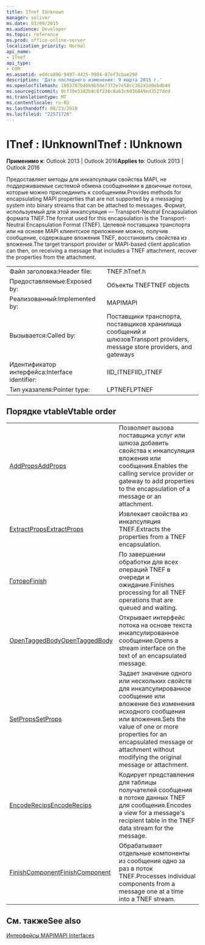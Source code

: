 ```yaml
---
title: ITnef IUnknown
manager: soliver
ms.date: 03/09/2015
ms.audience: Developer
ms.topic: reference
ms.prod: office-online-server
localization_priority: Normal
api_name:
- ITnef
api_type:
- COM
ms.assetid: eddca896-9497-4425-9904-87ef3cbae298
description: 'Дата последнего изменения: 9 марта 2015 г.'
ms.openlocfilehash: 1803707b46b9b58e7372e7e58cc36241d0ebdb4d
ms.sourcegitcommit: 0cf39e5382b8c6f236c8a63c6036849ed3527ded
ms.translationtype: MT
ms.contentlocale: ru-RU
ms.lasthandoff: 08/23/2018
ms.locfileid: "22571726"
---
```

# <a name="itnef--iunknown"></a><span data-ttu-id="b6a4c-103">ITnef : IUnknown</span><span class="sxs-lookup"><span data-stu-id="b6a4c-103">ITnef : IUnknown</span></span>

  
  
<span data-ttu-id="b6a4c-104">**Применимо к**: Outlook 2013 | Outlook 2016</span><span class="sxs-lookup"><span data-stu-id="b6a4c-104">**Applies to**: Outlook 2013 | Outlook 2016</span></span> 
  
<span data-ttu-id="b6a4c-105">Предоставляет методы для инкапсуляции свойства MAPI, не поддерживаемые системой обмена сообщениями в двоичные потоки, которые можно присоединить к сообщениям.</span><span class="sxs-lookup"><span data-stu-id="b6a4c-105">Provides methods for encapsulating MAPI properties that are not supported by a messaging system into binary streams that can be attached to messages.</span></span> <span data-ttu-id="b6a4c-106">Формат, используемый для этой инкапсуляция — Transport-Neutral Encapsulation формата TNEF.</span><span class="sxs-lookup"><span data-stu-id="b6a4c-106">The format used for this encapsulation is the Transport-Neutral Encapsulation Format (TNEF).</span></span> <span data-ttu-id="b6a4c-107">Целевой поставщика транспорта или на основе MAPI клиентское приложение можно, получив сообщение, содержащее вложения TNEF, восстановить свойства из вложения.</span><span class="sxs-lookup"><span data-stu-id="b6a4c-107">The target transport provider or MAPI-based client application can then, on receiving a message that includes a TNEF attachment, recover the properties from the attachment.</span></span>
  
|||
|:-----|:-----|
|<span data-ttu-id="b6a4c-108">Файл заголовка:</span><span class="sxs-lookup"><span data-stu-id="b6a4c-108">Header file:</span></span>  <br/> |<span data-ttu-id="b6a4c-109">TNEF.h</span><span class="sxs-lookup"><span data-stu-id="b6a4c-109">Tnef.h</span></span>  <br/> |
|<span data-ttu-id="b6a4c-110">Предоставляемые:</span><span class="sxs-lookup"><span data-stu-id="b6a4c-110">Exposed by:</span></span>  <br/> |<span data-ttu-id="b6a4c-111">Объекты TNEF</span><span class="sxs-lookup"><span data-stu-id="b6a4c-111">TNEF objects</span></span>  <br/> |
|<span data-ttu-id="b6a4c-112">Реализованный:</span><span class="sxs-lookup"><span data-stu-id="b6a4c-112">Implemented by:</span></span>  <br/> |<span data-ttu-id="b6a4c-113">MAPI</span><span class="sxs-lookup"><span data-stu-id="b6a4c-113">MAPI</span></span>  <br/> |
|<span data-ttu-id="b6a4c-114">Вызывается:</span><span class="sxs-lookup"><span data-stu-id="b6a4c-114">Called by:</span></span>  <br/> |<span data-ttu-id="b6a4c-115">Поставщики транспорта, поставщиков хранилища сообщений и шлюзов</span><span class="sxs-lookup"><span data-stu-id="b6a4c-115">Transport providers, message store providers, and gateways</span></span>  <br/> |
|<span data-ttu-id="b6a4c-116">Идентификатор интерфейса:</span><span class="sxs-lookup"><span data-stu-id="b6a4c-116">Interface identifier:</span></span>  <br/> |<span data-ttu-id="b6a4c-117">IID_ITNEF</span><span class="sxs-lookup"><span data-stu-id="b6a4c-117">IID_ITNEF</span></span>  <br/> |
|<span data-ttu-id="b6a4c-118">Тип указателя:</span><span class="sxs-lookup"><span data-stu-id="b6a4c-118">Pointer type:</span></span>  <br/> |<span data-ttu-id="b6a4c-119">LPTNEF</span><span class="sxs-lookup"><span data-stu-id="b6a4c-119">LPTNEF</span></span>  <br/> |
   
## <a name="vtable-order"></a><span data-ttu-id="b6a4c-120">Порядке vtable</span><span class="sxs-lookup"><span data-stu-id="b6a4c-120">Vtable order</span></span>

|||
|:-----|:-----|
|[<span data-ttu-id="b6a4c-121">AddProps</span><span class="sxs-lookup"><span data-stu-id="b6a4c-121">AddProps</span></span>](itnef-addprops.md) <br/> |<span data-ttu-id="b6a4c-122">Позволяет вызова поставщика услуг или шлюза добавить свойства к инкапсуляция вложения или сообщения.</span><span class="sxs-lookup"><span data-stu-id="b6a4c-122">Enables the calling service provider or gateway to add properties to the encapsulation of a message or an attachment.</span></span>  <br/> |
|[<span data-ttu-id="b6a4c-123">ExtractProps</span><span class="sxs-lookup"><span data-stu-id="b6a4c-123">ExtractProps</span></span>](itnef-extractprops.md) <br/> |<span data-ttu-id="b6a4c-124">Извлекает свойства из инкапсуляция TNEF.</span><span class="sxs-lookup"><span data-stu-id="b6a4c-124">Extracts the properties from a TNEF encapsulation.</span></span>  <br/> |
|[<span data-ttu-id="b6a4c-125">Готово</span><span class="sxs-lookup"><span data-stu-id="b6a4c-125">Finish</span></span>](itnef-finish.md) <br/> |<span data-ttu-id="b6a4c-126">По завершении обработки для всех операций TNEF в очереди и ожидание.</span><span class="sxs-lookup"><span data-stu-id="b6a4c-126">Finishes processing for all TNEF operations that are queued and waiting.</span></span>  <br/> |
|[<span data-ttu-id="b6a4c-127">OpenTaggedBody</span><span class="sxs-lookup"><span data-stu-id="b6a4c-127">OpenTaggedBody</span></span>](itnef-opentaggedbody.md) <br/> |<span data-ttu-id="b6a4c-128">Открывает интерфейс потока на основе текста инкапсулированное сообщение.</span><span class="sxs-lookup"><span data-stu-id="b6a4c-128">Opens a stream interface on the text of an encapsulated message.</span></span>  <br/> |
|[<span data-ttu-id="b6a4c-129">SetProps</span><span class="sxs-lookup"><span data-stu-id="b6a4c-129">SetProps</span></span>](itnef-setprops.md) <br/> |<span data-ttu-id="b6a4c-130">Задает значение одного или нескольких свойств для инкапсулированное сообщение или вложение без изменения исходного сообщения или вложения.</span><span class="sxs-lookup"><span data-stu-id="b6a4c-130">Sets the value of one or more properties for an encapsulated message or attachment without modifying the original message or attachment.</span></span>  <br/> |
|[<span data-ttu-id="b6a4c-131">EncodeRecips</span><span class="sxs-lookup"><span data-stu-id="b6a4c-131">EncodeRecips</span></span>](itnef-encoderecips.md) <br/> |<span data-ttu-id="b6a4c-132">Кодирует представления для таблицы получателей сообщения в потоке данных TNEF для сообщения.</span><span class="sxs-lookup"><span data-stu-id="b6a4c-132">Encodes a view for a message's recipient table in the TNEF data stream for the message.</span></span>  <br/> |
|[<span data-ttu-id="b6a4c-133">FinishComponent</span><span class="sxs-lookup"><span data-stu-id="b6a4c-133">FinishComponent</span></span>](itnef-finishcomponent.md) <br/> |<span data-ttu-id="b6a4c-134">Обрабатывает отдельные компоненты из сообщения одно за раз в поток TNEF.</span><span class="sxs-lookup"><span data-stu-id="b6a4c-134">Processes individual components from a message one at a time into a TNEF stream.</span></span>  <br/> |
   
## <a name="see-also"></a><span data-ttu-id="b6a4c-135">См. также</span><span class="sxs-lookup"><span data-stu-id="b6a4c-135">See also</span></span>



[<span data-ttu-id="b6a4c-136">Интерфейсы MAPI</span><span class="sxs-lookup"><span data-stu-id="b6a4c-136">MAPI Interfaces</span></span>](mapi-interfaces.md)

